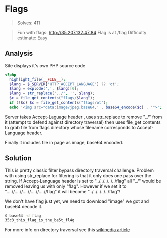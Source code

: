 # Flags

>Solves: 411

>Fun with flags: http://35.207.132.47:84
>Flag is at /flag
>Difficulty estimate: Easy

## Analysis

Site displays it's own PHP source code

```php
<?php
  highlight_file(__FILE__);
  $lang = $_SERVER['HTTP_ACCEPT_LANGUAGE'] ?? 'ot';
  $lang = explode(',', $lang)[0];
  $lang = str_replace('../', '', $lang);
  $c = file_get_contents("flags/$lang");
  if (!$c) $c = file_get_contents("flags/ot");
  echo '<img src="data:image/jpeg;base64,' . base64_encode($c) . '">';
```
Server takes Accept-Laguage header , uses str_replace to remove "../" from it (attempt to defend against directory traversal)
then uses file_get contents to grab file from flags directory whose filename corresponds to Accept-Language header.

Finally it includes file in page as image, base64 encoded.

## Solution

This is pretty classic filter bypass directory traversal challenge. Problem with using str_replace for filtering is that it only does one pass over the string.
If Accept-Language header is set to "../../../../../flag" all "../" would be removed leaving us with only "flag".
However if we set it to "....//....//....//....//....//flag" it will become "../../../../../flag"!

We don't have flag just yet, we need to download "image" we got and base64 decode it.

```bash
$ base64 -d flag
35c3_this_flag_is_the_be5t_fl4g
```

For more info on directory traversal see this [wikipedia article](https://en.wikipedia.org/wiki/Directory_traversal_attack)


